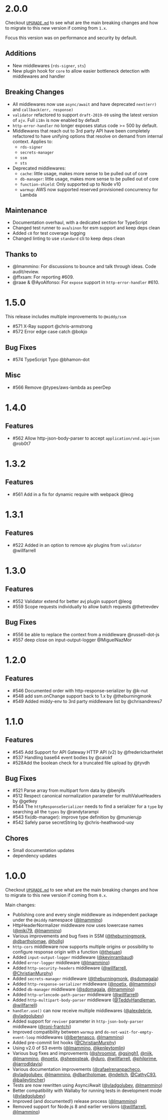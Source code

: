 # 2.0.0

Checkout [`UPGRADE.md`](/docs/UPGRADE.md) to see what are the main breaking changes and how to migrate to this new version if coming from `1.x`.

Focus this version was on performance and security by default.

## Additions
- New middlewares (`rds-signer`, `sts`)
- New plugin hook for `core` to allow easier bottleneck detection with middlewares and handler

## Breaking Changes
- All middlewares now use `async/await` and have deprecated `next(err)` and `callback(err, response)`
- `validator` refactored to support `draft-2019-09` using the latest version of `ajv`. Full `i18n` is now enabled by default
- `http-error-handler` no longer exposes status code >= 500 by default.
- Middlewares that reach out to 3rd party API have been completely refactored to have unifying options that resolve on demand from internal context. Applies to:
    - `rds-signer`
    - `secrets-manager`
    - `ssm`
    - `sts`
- Deprecated middlewares:
    - `cache`: little usage, makes more sense to be pulled out of core
    - `db-manager`: little usage, makes more sense to be pulled out of core
    - `function-shield`: Only supported up to Node v10
    - `warmup`: AWS now supported reserved provisioned concurrency for Lambda

## Maintenance
- Documentation overhaul, with a dedicated section for TypeScript
- Changed test runner to `ava`/`sinon` for esm support and keep deps clean
- Added `c8` for test coverage logging
- Changed linting to use `standard` cli to keep deps clean

## Thanks to
- @lmammino: For discussions to bounce and talk through ideas. Code audit/review.
- @ffxsam: For reporting #609.
- @raae & @AyoAlfonso: For `expose` support in `http-error-handler` #610.

# 1.5.0

This release includes multiple improvements to `@middy/ssm`
- #571 X-Ray support @chris-armstrong
- #572 Error edge case catch @bokjo

## Bug Fixes
- #574 TypeScript Typo @bhamon-dot

## Misc
- #566 Remove @types/aws-lambda as peerDep

# 1.4.0

## Features
- #562 Allow http-json-body-parser to accept `application/vnd.api+json` @rob0t7

# 1.3.2

## Features
- #561 Add in a fix for dynamic require with webpack @leog 

# 1.3.1

## Features
- #522 Added in an option to remove ajv plugins from `validator` @willfarrell

# 1.3.0

## Features
- #552 Validator extend for better avj plugin support @leog 
- #559 Scope requests individually to allow batch requests @thetrevdev

## Bug Fixes
- #556 be able to replace the context from a middleware @russell-dot-js
- #557 deep close on input-output-logger @MiguelNazMor

# 1.2.0

## Features

- #546 Documented order with http-response-serializer by @k-nut
- #548 add ssm.onChange support back to 1.x by @theburningmonk
- #549 Added middy-env to 3rd party middleware list by @chrisandrews7


# 1.1.0

## Features
- #545 Add Support for API Gateway HTTP API (v2) by @fredericbarthelet
- #537 Handling base64 event bodies by @caiokf
- #528Add the boolean check for a truncated file upload by @tyvdh

## Bug Fixes
- #521 Parse array from multipart form data by @benjifs
- #512 Respect canonical normalization parameter for multiValueHeaders by @getkey
- #544 The `httpResponseSerializer` needs to find a serializer for a `type` by searching all the `types` by @randytarampi
- #543 fix(db-manager): improve type definition by @munierujp
- #542 Safely parse secretString by @chris-heathwood-uoy

## Chores
- Small documentation updates
- dependency updates

# 1.0.0

Checkout [`UPGRADE.md`](/docs/UPGRADE.md) to see what are the main breaking changes and how to migrate to this new version if coming from `0.x`.

Main changes:

 - Publishing core and every single middleware as independent package under the `@middy` namespace ([@lmammino](https://github.com/lmammino))
 - HttpHeaderNormalizer middleware now uses lowercase names ([@miki79](https://github.com/miki79), [@lmammino](https://github.com/lmammino))
 - Various improvements and bug fixes in SSM ([@theburningmonk](https://github.com/theburningmonk), [@dbartholomae](https://github.com/dbartholomae), [@hollg](https://github.com/hollg))
 - `http-cors` middleware now supports multiple origins or possibility to configure response origin with a function ([@thejuan](https://github.com/thejuan))
 - Added `input-output-logger` middleware ([@kevinrambaud](https://github.com/kevinrambaud))
 - Added `error-logger` middleware ([@lmammino](https://github.com/lmammino))
 - Added `http-security-headers` middleware ([@willfarrell](https://github.com/willfarrell), [@ChristianMurphy](https://github.com/ChristianMurphy))
 - Added `secrets-manager` middleware ([@theburningmonk](https://github.com/theburningmonk), [@sdomagala](https://github.com/sdomagala))
 - Added `http-response-serializer` middleware ([@noetix](https://github.com/noetix), [@lmammino](https://github.com/lmammino))
 - Added `db-manager` middleware ([@sdomagala](https://github.com/sdomagala), [@lmammino](https://github.com/lmammino))
 - Added `http-urlencode-path-parser` middleware ([@willfarrell](https://github.com/willfarrell))
 - Added `http-multipart-body-parser` middleware ([@TeddyHandleman](https://github.com/TeddyHandleman), [@willfarrell](https://github.com/willfarrell))
 - `handler.use()` can now receive multiple middlewares ([@alexdebrie](https://github.com/alexdebrie), [@vladgolubev](https://github.com/vladgolubev))
 - Added support for `reviver` parameter in `http-json-body-parser` middleware ([@roni-frantchi](https://github.com/roni-frantchi))
 - Improved compatibility between `warmup` and `do-not-wait-for-empty-event-loop` middlewares ([@lbertenasco](https://github.com/lbertenasco), [@lmammino](https://github.com/lmammino))
 - Added pre-commit lint hooks ([@ChristianMurphy](https://github.com/ChristianMurphy))
 - Using v2.0 of S3 events ([@lmammino](https://github.com/lmammino), [@kenleytomlin](https://github.com/kenleytomlin))
 - Various bug fixes and improvements ([@shroomist](https://github.com/shroomist), [@gsingh1](https://github.com/gsingh1), [@niik](https://github.com/niik), [@lmammino](https://github.com/lmammino), [@noetix](https://github.com/noetix), [@sheepsteak](https://github.com/sheepsteak), [@duro](https://github.com/duro), [@willfarrell](https://github.com/willfarrell), [@philprime](https://github.com/philprime), [@jarrodldavis](https://github.com/jarrodldavis))
 - Various documentation improvements ([@rafaelrenanpacheco](https://github.com/rafaelrenanpacheco), [@vladgolubev](https://github.com/vladgolubev), [@lmammino](https://github.com/lmammino), [@dbartholomae](https://github.com/dbartholomae), [@ndeitch](https://github.com/ndeitch), [@CathyC93](https://github.com/CathyC93), [@baileytincher](https://github.com/baileytincher))
 - Tests are now rewritten using Async/Await ([@vladgolubev](https://github.com/vladgolubev), [@lmammino](https://github.com/lmammino))
 - Better compatibility with Wallaby for running tests in development mode ([@vladgolubev](https://github.com/vladgolubev))
 - Improved (and documented!) release process ([@lmammino](https://github.com/lmammino))
 - Removed support for Node.js 8 and earlier versions ([@willfarrell](https://github.com/willfarrell), [@lmammino](https://github.com/lmammino))
